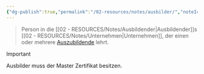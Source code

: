 ```yaml
---
{"dg-publish":true,"permalink":"/02-resources/notes/ausbilder/","noteIcon":"","updated":"2025-08-26T16:35:02.000+02:00"}
---
```


> Person in die [[02 - RESOURCES/Notes/Ausbildender\|Ausbildender]]s [[02 - RESOURCES/Notes/Unternehmen\|Unternehmen]], der einen oder mehrere [Auszubildende](Auszubildender) lehrt.

> [!important] 
> Ausbilder muss der Master Zertifikat besitzen.



